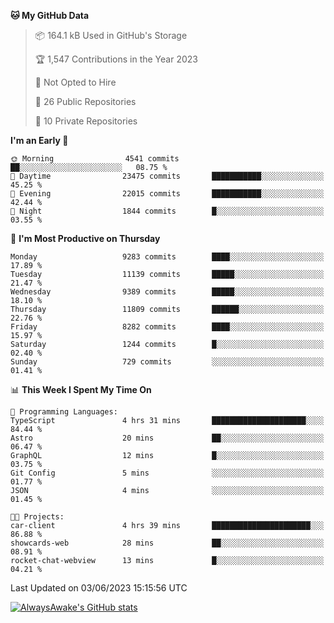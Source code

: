 <!--START_SECTION:waka-->
**🐱 My GitHub Data** 

> 📦 164.1 kB Used in GitHub's Storage 
 > 
> 🏆 1,547 Contributions in the Year 2023
 > 
> 🚫 Not Opted to Hire
 > 
> 📜 26 Public Repositories 
 > 
> 🔑 10 Private Repositories 
 > 
**I'm an Early 🐤** 

```text
🌞 Morning                4541 commits        ██░░░░░░░░░░░░░░░░░░░░░░░   08.75 % 
🌆 Daytime                23475 commits       ███████████░░░░░░░░░░░░░░   45.25 % 
🌃 Evening                22015 commits       ███████████░░░░░░░░░░░░░░   42.44 % 
🌙 Night                  1844 commits        █░░░░░░░░░░░░░░░░░░░░░░░░   03.55 % 
```
📅 **I'm Most Productive on Thursday** 

```text
Monday                   9283 commits        ████░░░░░░░░░░░░░░░░░░░░░   17.89 % 
Tuesday                  11139 commits       █████░░░░░░░░░░░░░░░░░░░░   21.47 % 
Wednesday                9389 commits        █████░░░░░░░░░░░░░░░░░░░░   18.10 % 
Thursday                 11809 commits       ██████░░░░░░░░░░░░░░░░░░░   22.76 % 
Friday                   8282 commits        ████░░░░░░░░░░░░░░░░░░░░░   15.97 % 
Saturday                 1244 commits        █░░░░░░░░░░░░░░░░░░░░░░░░   02.40 % 
Sunday                   729 commits         ░░░░░░░░░░░░░░░░░░░░░░░░░   01.41 % 
```


📊 **This Week I Spent My Time On** 

```text
💬 Programming Languages: 
TypeScript               4 hrs 31 mins       █████████████████████░░░░   84.44 % 
Astro                    20 mins             ██░░░░░░░░░░░░░░░░░░░░░░░   06.47 % 
GraphQL                  12 mins             █░░░░░░░░░░░░░░░░░░░░░░░░   03.75 % 
Git Config               5 mins              ░░░░░░░░░░░░░░░░░░░░░░░░░   01.77 % 
JSON                     4 mins              ░░░░░░░░░░░░░░░░░░░░░░░░░   01.45 % 

🐱‍💻 Projects: 
car-client               4 hrs 39 mins       ██████████████████████░░░   86.88 % 
showcards-web            28 mins             ██░░░░░░░░░░░░░░░░░░░░░░░   08.91 % 
rocket-chat-webview      13 mins             █░░░░░░░░░░░░░░░░░░░░░░░░   04.21 % 
```


 Last Updated on 03/06/2023 15:15:56 UTC
<!--END_SECTION:waka-->

[![AlwaysAwake's GitHub stats](https://github-readme-stats.vercel.app/api?username=AlwaysAwake&show_icons=true&theme=github_dark&count_private=true)](https://github.com/AlwaysAwake/AlwaysAwake)
